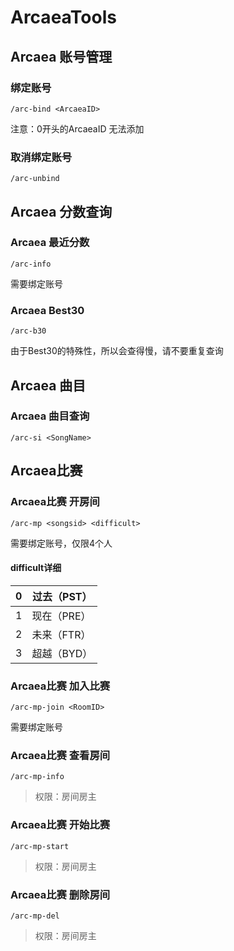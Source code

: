 # ArcaeaTools

## Arcaea 账号管理

### 绑定账号

```
/arc-bind <ArcaeaID>
```

注意：0开头的ArcaeaID 无法添加

### 取消绑定账号

```
/arc-unbind
```

## Arcaea 分数查询

### Arcaea 最近分数

```
/arc-info
```

需要绑定账号

### Arcaea Best30

```
/arc-b30
```

由于Best30的特殊性，所以会查得慢，请不要重复查询

## Arcaea 曲目

### Arcaea 曲目查询

```
/arc-si <SongName>
```

## Arcaea比赛

### Arcaea比赛 开房间

```
/arc-mp <songsid> <difficult>
```

需要绑定账号，仅限4个人

#### difficult详细

| 0    | 过去（PST） |
| ---- | ----------- |
| 1    | 现在（PRE） |
| 2    | 未来（FTR） |
| 3    | 超越（BYD） |

### Arcaea比赛 加入比赛

```
/arc-mp-join <RoomID>
```

需要绑定账号

### Arcaea比赛 查看房间

```
/arc-mp-info
```

> 权限：房间房主

### Arcaea比赛 开始比赛

```
/arc-mp-start
```

> 权限：房间房主

### Arcaea比赛 删除房间

```
/arc-mp-del
```

> 权限：房间房主